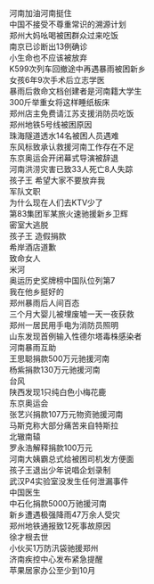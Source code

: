 河南加油河南挺住  
中国不接受不尊重常识的溯源计划  
郑州大妈吆喝被困群众过来吃饭  
南京已诊断出13例确诊  
小生命也不应该被放弃  
K599次列车回撤途中再遇暴雨被困新乡  
女孩6年9次手术后立志学医  
暴雨后救命文档创建者是河南籍大学生  
300斤举重女将这样睡纸板床  
郑州店主免费请江苏支援消防员吃饭  
郑州地铁5号线被困原因  
珠海隧道透水14名被困人员遇难  
东风标致承认救援河南工作存在不足  
东京奥运会开闭幕式导演被辞退  
河南洪涝灾害已致33人死亡8人失踪  
孩子王 希望大家不要放弃我  
军队文职  
为什么现在人们去KTV少了  
第83集团军某旅火速驰援新乡卫辉  
密室大逃脱  
孩子王 造假捐款  
希岸酒店道歉  
致命女人  
米河  
奥运历史奖牌榜中国队位列第7  
我在他乡挺好的  
郑州暴雨后人间百态  
三个月大婴儿被埋废墟一天一夜获救  
郑州一居民用手电为消防员照明  
山东发现首例输入性德尔塔毒株感染者  
河南暴雨互助  
王思聪捐款500万元驰援河南  
杨紫捐款130万元驰援河南  
台风  
陕西发现1只纯白色小梅花鹿  
东京奥运会  
张艺兴捐款107万元物资驰援河南  
马斯克称大部分痛苦来自特斯拉  
北辙南辕  
罗永浩解释捐款100万元  
河南大姨霸总式给被困司机发方便面  
孩子王退出少年说唱企划录制  
武汉P4实验室没发生任何泄漏事件  
中国医生  
中石化捐款5000万驰援河南  
新乡遭遇极强降雨47万余人受灾  
郑州地铁通报致12死事故原因  
徐才根去世  
小伙买1万防汛袋驰援郑州  
济南疾控中心发布紧急提醒  
苹果居家办公至少到10月  
